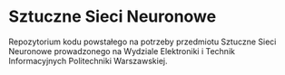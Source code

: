 # Sztuczne Sieci Neuronowe

Repozytorium kodu powstałego na potrzeby przedmiotu Sztuczne Sieci Neuronowe prowadzonego na Wydziale Elektroniki i Technik Informacyjnych Politechniki Warszawskiej.

